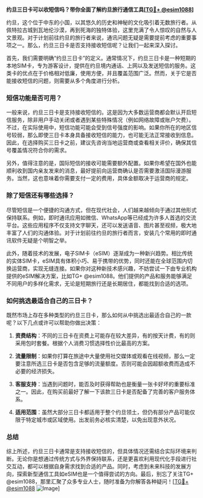 **约旦三日卡可以收短信吗？带你全面了解约旦旅行通信工具[[TG💪+ @esim1088](https://t.me/s/esim1088)]**

约旦，这个位于中东的小国，以其悠久的历史和神秘的文化吸引着无数旅行者。从佩特拉古城到瓦地伦沙漠，再到死海的独特体验，这里充满了令人惊叹的自然与人文景观。对于计划前往约旦的旅行者来说，通讯问题无疑是需要提前考虑的重要事项之一。那么，约旦三日卡是否支持接收短信呢？让我们一起来深入探讨。

首先，我们需要明确“约旦三日卡”的定义。通常情况下，约旦三日卡是一种短期的本地SIM卡，专为游客设计，提供在约旦境内通话、上网以及发送短信的服务。这类卡的优点在于价格相对低廉，使用方便，并且覆盖范围广泛。然而，关于它是否能接收短信的问题，则需要从多个角度进行分析。

### 短信功能是否可用？

一般来说，约旦三日卡是支持接收短信的。这是因为大多数运营商都会默认开启短信服务，除非用户手动关闭或者遇到某些特殊情况（例如网络故障或账户欠费）。不过，在实际使用中，短信功能可能会受到信号强度的影响。如果你所在的地区信号较弱，那么即使三日卡本身具备接收短信的能力，也可能无法正常接收到信息。因此，在选择购买三日卡之前，建议先咨询当地运营商或查看相关评价，确保其信号覆盖情况符合你的需求。

另外，值得注意的是，国际短信的接收可能需要额外配置。如果你希望在国外也能顺利收到国内亲友发来的消息，最好提前向运营商确认是否需要激活国际漫游服务。当然，这也意味着你需要支付一定的费用，具体金额取决于运营商的规定。

### 除了短信还有哪些选择？

尽管短信是一个便捷的沟通方式，但在现代社会，人们越来越倾向于通过其他形式保持联系。例如，即时通讯应用如微信、WhatsApp等已经成为许多人首选的交流平台。这些应用程序不仅支持文字聊天，还可以发送语音、图片甚至视频，极大地丰富了人们的沟通体验。对于计划前往约旦的旅行者而言，安装几个常用的即时通讯软件无疑是个明智之举。

此外，随着技术的发展，电子SIM卡（eSIM）逐渐成为一种新兴趋势。相比传统的实体SIM卡，eSIM具有体积小巧、易于携带的优势，同时还能在全球范围内切换运营商，实现无缝连接。如果你对这种新技术感兴趣，不妨尝试一下由专业机构提供的eSIM解决方案，比如TG+ @esim1088。他们提供的产品和服务能够满足不同用户的多样化需求，无论是短期旅行还是长期居住，都能找到合适的选项。

### 如何挑选最适合自己的三日卡？

既然市场上存在多种类型的约旦三日卡，那么如何从中挑选出最适合自己的一款呢？以下几点或许可以帮助你做出决策：

1. **资费结构**：不同的三日卡在资费上可能存在较大差异，有的按天计费，有的则采用包时套餐。根据个人消费习惯选择性价比最高的方案。
   
2. **流量限制**：如果你打算在旅途中大量使用社交媒体或观看在线视频，那么一定要注意所选三日卡是否包含足够的流量额度。否则可能会因超额收费而造成不必要的经济损失。

3. **客服支持**：当遇到问题时，能否及时获得帮助也是衡量一张卡好坏的重要标准之一。因此，在购买前最好了解一下该款三日卡是否配备了完善的客户服务体系。

4. **适用范围**：虽然大部分三日卡都适用于整个约旦领土，但仍有部分产品可能仅限于特定城市或区域使用。出发前务必核实清楚，以免出现意外状况。

### 总结

综上所述，约旦三日卡通常是支持接收短信的，但具体情况还需结合实际环境来判断。无论你是想通过传统方式与外界保持联系，还是更喜欢利用现代化手段进行社交互动，都可以根据自身需求找到合适的产品。同时，考虑到未来科技的发展方向，探索新型通信工具如eSIM也是一个值得尝试的方向。最后，别忘了关注TG+ @esim1088，那里汇聚了众多专业人士，随时准备为你解答各种疑问！[[TG💪+ @esim1088](https://t.me/s/esim1088) ![Image](https://i.postimg.cc/4NQfJmqS/Snipaste-2025-05-13-00-14-12.png)]